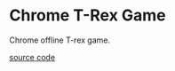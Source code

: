 # Chrome T-Rex Game

Chrome offline T-rex game.

[source code](https://cs.chromium.org/chromium/src/components/neterror/resources/offline.js)
